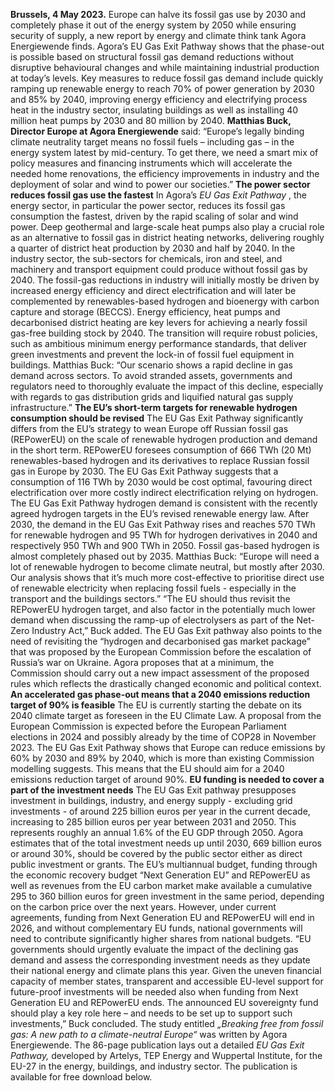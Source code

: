 **Brussels, 4 May 2023.** Europe can halve its fossil gas use by 2030 and completely phase it out of the energy system by 2050 while ensuring security of supply, a new report by energy and climate think tank Agora Energiewende finds.
Agora’s EU Gas Exit Pathway shows that the phase-out is possible based on structural fossil gas demand reductions without disruptive behavioural changes and while maintaining industrial production at today’s levels.
Key measures to reduce fossil gas demand include quickly ramping up renewable energy to reach 70% of power generation by 2030 and 85% by 2040, improving energy efficiency and electrifying process heat in the industry sector, insulating buildings as well as installing 40 million heat pumps by 2030 and 80 million by 2040. 
**Matthias Buck, Director Europe at Agora Energiewende** said:
“Europe’s legally binding climate neutrality target means no fossil fuels – including gas – in the energy system latest by mid-century. To get there, we need a smart mix of policy measures and financing instruments which will accelerate the needed home renovations, the efficiency improvements in industry and the deployment of solar and wind to power our societies.”
**The power sector reduces fossil gas use the fastest**
In Agora’s _EU Gas Exit Pathway_ , the energy sector, in particular the power sector, reduces its fossil gas consumption the fastest, driven by the rapid scaling of solar and wind power. Deep geothermal and large-scale heat pumps also play a crucial role as an alternative to fossil gas in district heating networks, delivering roughly a quarter of district heat production by 2030 and half by 2040.
In the industry sector, the sub-sectors for chemicals, iron and steel, and machinery and transport equipment could produce without fossil gas by 2040. The fossil-gas reductions in industry will initially mostly be driven by increased energy efficiency and direct electrification and will later be complemented by renewables-based hydrogen and bioenergy with carbon capture and storage (BECCS).
Energy efficiency, heat pumps and decarbonised district heating are key levers for achieving a nearly fossil gas-free building stock by 2040. The transition will require robust policies, such as ambitious minimum energy performance standards, that deliver green investments and prevent the lock-in of fossil fuel equipment in buildings. 
Matthias Buck:
“Our scenario shows a rapid decline in gas demand across sectors. To avoid stranded assets, governments and regulators need to thoroughly evaluate the impact of this decline, especially with regards to gas distribution grids and liquified natural gas supply infrastructure.”
**The EU’s short-term targets for renewable hydrogen consumption should be revised**
The EU Gas Exit Pathway significantly differs from the EU’s strategy to wean Europe off Russian fossil gas (REPowerEU) on the scale of renewable hydrogen production and demand in the short term.
REPowerEU foresees consumption of 666 TWh (20 Mt) renewables-based hydrogen and its derivatives to replace Russian fossil gas in Europe by 2030. The EU Gas Exit Pathway suggests that a consumption of 116 TWh by 2030 would be cost optimal, favouring direct electrification over more costly indirect electrification relying on hydrogen. The EU Gas Exit Pathway hydrogen demand is consistent with the recently agreed hydrogen targets in the EU’s revised renewable energy law.
After 2030, the demand in the EU Gas Exit Pathway rises and reaches 570 TWh for renewable hydrogen and 95 TWh for hydrogen derivatives in 2040 and respectively 950 TWh and 900 TWh in 2050. Fossil gas-based hydrogen is almost completely phased out by 2035.
Matthias Buck:
“Europe will need a lot of renewable hydrogen to become climate neutral, but mostly after 2030. Our analysis shows that it’s much more cost-effective to prioritise direct use of renewable electricity when replacing fossil fuels - especially in the transport and the buildings sectors.”
“The EU should thus revisit the REPowerEU hydrogen target, and also factor in the potentially much lower demand when discussing the ramp-up of electrolysers as part of the Net-Zero Industry Act,” Buck added.
The EU Gas Exit pathway also points to the need of revisiting the “hydrogen and decarbonised gas market package” that was proposed by the European Commission before the escalation of Russia’s war on Ukraine. Agora proposes that at a minimum, the Commission should carry out a new impact assessment of the proposed rules which reflects the drastically changed economic and political context.
**An accelerated gas phase-out means that a 2040 emissions reduction target of 90% is feasible**
The EU is currently starting the debate on its 2040 climate target as foreseen in the EU Climate Law. A proposal from the European Commission is expected before the European Parliament elections in 2024 and possibly already by the time of COP28 in November 2023.
The EU Gas Exit Pathway shows that Europe can reduce emissions by 60% by 2030 and 89% by 2040, which is more than existing Commission modelling suggests. This means that the EU should aim for a 2040 emissions reduction target of around 90%.
**EU funding is needed to cover a part of the investment needs**
The EU Gas Exit pathway presupposes investment in buildings, industry, and energy supply - excluding grid investments - of around 225 billion euros per year in the current decade, increasing to 285 billion euros per year between 2031 and 2050. This represents roughly an annual 1.6% of the EU GDP through 2050.
Agora estimates that of the total investment needs up until 2030, 669 billion euros or around 30%, should be covered by the public sector either as direct public investment or grants. The EU’s multiannual budget, funding through the economic recovery budget “Next Generation EU” and REPowerEU as well as revenues from the EU carbon market make available a cumulative 295 to 360 billion euros for green investment in the same period, depending on the carbon price over the next years.
However, under current agreements, funding from Next Generation EU and REPowerEU will end in 2026, and without complementary EU funds, national governments will need to contribute significantly higher shares from national budgets.
“EU governments should urgently evaluate the impact of the declining gas demand and assess the corresponding investment needs as they update their national energy and climate plans this year. Given the uneven financial capacity of member states, transparent and accessible EU-level support for future-proof investments will be needed also when funding from Next Generation EU and REPowerEU ends. The announced EU sovereignty fund should play a key role here – and needs to be set up to support such investments,” Buck concluded.
The study entitled _„Breaking free from fossil gas: A new path to a climate-neutral Europe“_ was written by Agora Energiewende. The 86-page publication lays out a detailed _EU Gas Exit Pathway,_ developed by Artelys, TEP Energy and Wuppertal Institute, for the EU-27 in the energy, buildings, and industry sector.
The publication is available for free download below.